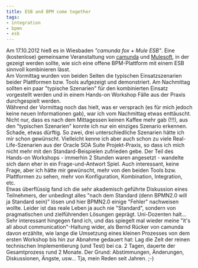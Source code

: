 ```yaml
---
title: ESB and BPM come together
tags:
- integration
- bpmn
- esb
---
```


Am 17.10.2012 hieß es in Wiesbaden _"camunda fox + Mule ESB"_. Eine (kostenlose) gemeinsame Veranstaltung von [camunda](http://www.camunda.com) und [Mulesoft](http://www.mulesoft.com), in der gezeigt werden sollte, wie sich eine offene BPM-Plattform mit einem ESB sinnvoll kombinieren lässt.  
Am Vormittag wurden von beiden Seiten die typischen Einsatzszenarien beider Plattformen bzw. Tools aufgezeigt und demonstriert. Am Nachmittag sollten ein paar "typische Szenarien" für den kombinierten Einsatz vorgestellt werden und in einem Hands-on Workshop Fälle aus der Praxis durchgespielt werden.  
Während der Vormittag noch das hielt, was er versprach (es für mich jedoch keine neuen Informationen gab), war ich vom Nachmittag etwas enttäuscht. Nicht nur, dass es nach dem Mittagessen keinen Kaffee mehr gab (!!!), aus den "typischen Szenarien" konnte ich nur ein einziges Szenario erkennen. Schade, etwas dürftig. So zwei, drei unterschiedliche Szenarien hätte ich mir schon gewünscht. Vielleicht kenne ich aber auch schon zu viele Real-Life-Szenarien aus der Oracle SOA Suite Projekt-Praxis, so dass ich mich nicht mehr mit den Standard-Beispielen zufrieden gebe. Der Teil des Hands-on Workshops - immerhin 2 Stunden waren angesetzt - wandelte sich dann eher in ein Frage-und-Antwort Spiel. Auch interessant, keine Frage, aber ich hätte mir gewünscht, mehr von den beiden Tools bzw. Plattformen zu sehen, mehr von Konfiguration, Kombination, Integration, etc.  
Etwas überflüssig fand ich die sehr akademisch geführte Diskussion eines Teilnehmers, der unbedingt alles "nach dem Standard (denn BPMN2.0 will ja Standard sein)" lösen und hier BPMN2.0 einige "Fehler" nachweisen wollte. Leider ist das reale Leben ja auch nie "Standard", sondern von pragmatischen und zielführenden Lösungen geprägt. Uni-Dozenten halt...  
Sehr interessant hingegen fand ich, und das spiegelt mal wieder meine "it's all about communication"-Haltung wider, als Bernd Rücker von camunda davon erzählte, wie lange die Umsetzung eines kleinen Prozesses von dem ersten Workshop bis hin zur Abnahme gedauert hat: Lag die Zeit der reinen technischen Implementierung (und Test) bei ca. 2 Tagen, dauerte der Gesamtprozess rund 2 Monate. Der Grund: Abstimmungen, Änderungen, Diskussionen, Ängste, usw... Tja, mein Reden seit Jahren. ;-)
